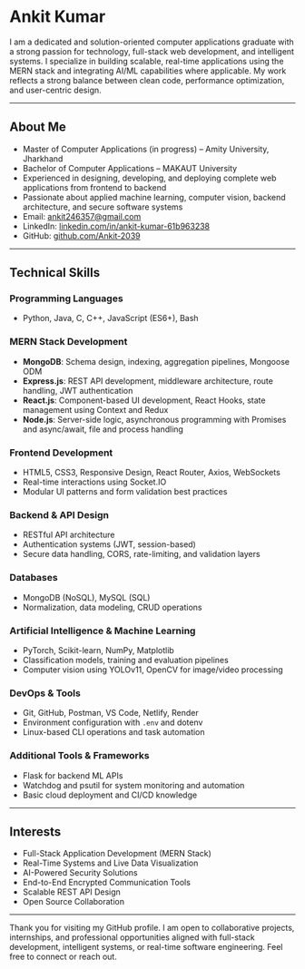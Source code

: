 # Ankit Kumar

I am a dedicated and solution-oriented computer applications graduate with a strong passion for technology, full-stack web development, and intelligent systems. I specialize in building scalable, real-time applications using the MERN stack and integrating AI/ML capabilities where applicable. My work reflects a strong balance between clean code, performance optimization, and user-centric design.

---

## About Me

- Master of Computer Applications (in progress) – Amity University, Jharkhand  
- Bachelor of Computer Applications – MAKAUT University  
- Experienced in designing, developing, and deploying complete web applications from frontend to backend  
- Passionate about applied machine learning, computer vision, backend architecture, and secure software systems  
- Email: ankit246357@gmail.com  
- LinkedIn: [linkedin.com/in/ankit-kumar-61b963238](https://www.linkedin.com/in/ankit-kumar-61b963238)  
- GitHub: [github.com/Ankit-2039](https://github.com/Ankit-2039)

---

## Technical Skills

### Programming Languages
- Python, Java, C, C++, JavaScript (ES6+), Bash

### MERN Stack Development
- **MongoDB**: Schema design, indexing, aggregation pipelines, Mongoose ODM  
- **Express.js**: REST API development, middleware architecture, route handling, JWT authentication  
- **React.js**: Component-based UI development, React Hooks, state management using Context and Redux  
- **Node.js**: Server-side logic, asynchronous programming with Promises and async/await, file and process handling

### Frontend Development
- HTML5, CSS3, Responsive Design, React Router, Axios, WebSockets
- Real-time interactions using Socket.IO
- Modular UI patterns and form validation best practices

### Backend & API Design
- RESTful API architecture
- Authentication systems (JWT, session-based)
- Secure data handling, CORS, rate-limiting, and validation layers

### Databases
- MongoDB (NoSQL), MySQL (SQL)
- Normalization, data modeling, CRUD operations

### Artificial Intelligence & Machine Learning
- PyTorch, Scikit-learn, NumPy, Matplotlib
- Classification models, training and evaluation pipelines
- Computer vision using YOLOv11, OpenCV for image/video processing

### DevOps & Tools
- Git, GitHub, Postman, VS Code, Netlify, Render
- Environment configuration with `.env` and dotenv
- Linux-based CLI operations and task automation

### Additional Tools & Frameworks
- Flask for backend ML APIs
- Watchdog and psutil for system monitoring and automation
- Basic cloud deployment and CI/CD knowledge

---

## Interests

- Full-Stack Application Development (MERN Stack)  
- Real-Time Systems and Live Data Visualization  
- AI-Powered Security Solutions  
- End-to-End Encrypted Communication Tools  
- Scalable REST API Design  
- Open Source Collaboration

---

Thank you for visiting my GitHub profile. I am open to collaborative projects, internships, and professional opportunities aligned with full-stack development, intelligent systems, or real-time software engineering. Feel free to connect or reach out.
